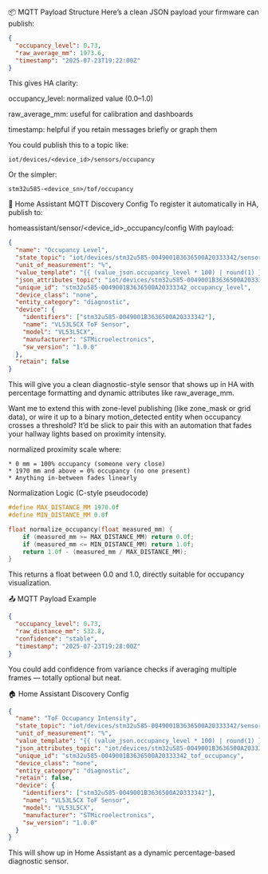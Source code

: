 
📦 MQTT Payload Structure
Here’s a clean JSON payload your firmware can publish:

```json
{
  "occupancy_level": 0.73,
  "raw_average_mm": 1973.6,
  "timestamp": "2025-07-23T19:22:00Z"
}
```

This gives HA clarity:

occupancy_level: normalized value (0.0–1.0)

raw_average_mm: useful for calibration and dashboards

timestamp: helpful if you retain messages briefly or graph them

You could publish this to a topic like:

```
iot/devices/<device_id>/sensors/occupancy
```
Or the simpler:

```
stm32u585-<device_sn>/tof/occupancy
```
🧠 Home Assistant MQTT Discovery Config
To register it automatically in HA, publish to:

homeassistant/sensor/<device_id>_occupancy/config
With payload:

```json
{
  "name": "Occupancy Level",
  "state_topic": "iot/devices/stm32u585-0049001B3636500A20333342/sensors/occupancy",
  "unit_of_measurement": "%",
  "value_template": "{{ (value_json.occupancy_level * 100) | round(1) }}",
  "json_attributes_topic": "iot/devices/stm32u585-0049001B3636500A20333342/sensors/occupancy",
  "unique_id": "stm32u585-0049001B3636500A20333342_occupancy_level",
  "device_class": "none",
  "entity_category": "diagnostic",
  "device": {
    "identifiers": ["stm32u585-0049001B3636500A20333342"],
    "name": "VL53L5CX ToF Sensor",
    "model": "VL53L5CX",
    "manufacturer": "STMicroelectronics",
    "sw_version": "1.0.0"
  },
  "retain": false
}
```
This will give you a clean diagnostic-style sensor that shows up in HA with percentage formatting and dynamic attributes like raw_average_mm.

Want me to extend this with zone-level publishing (like zone_mask or grid data), or wire it up to a binary motion_detected entity when occupancy crosses a threshold? It’d be slick to pair this with an automation that fades your hallway lights based on proximity intensity.

normalized proximity scale where:

    * 0 mm = 100% occupancy (someone very close)
    * 1970 mm and above = 0% occupancy (no one present)
    * Anything in-between fades linearly

Normalization Logic (C-style pseudocode)

```c
#define MAX_DISTANCE_MM 1970.0f
#define MIN_DISTANCE_MM 0.0f

float normalize_occupancy(float measured_mm) {
    if (measured_mm >= MAX_DISTANCE_MM) return 0.0f;
    if (measured_mm <= MIN_DISTANCE_MM) return 1.0f;
    return 1.0f - (measured_mm / MAX_DISTANCE_MM);
}
```
This returns a float between 0.0 and 1.0, directly suitable for occupancy visualization.

📤 MQTT Payload Example
```json
{
  "occupancy_level": 0.73,
  "raw_distance_mm": 532.8,
  "confidence": "stable",
  "timestamp": "2025-07-23T19:28:00Z"
}
```
You could add confidence from variance checks if averaging multiple frames — totally optional but neat.

🏠 Home Assistant Discovery Config
```json
{
  "name": "ToF Occupancy Intensity",
  "state_topic": "iot/devices/stm32u585-0049001B3636500A20333342/sensors/occupancy",
  "unit_of_measurement": "%",
  "value_template": "{{ (value_json.occupancy_level * 100) | round(1) }}",
  "json_attributes_topic": "iot/devices/stm32u585-0049001B3636500A20333342/sensors/occupancy",
  "unique_id": "stm32u585-0049001B3636500A20333342_tof_occupancy",
  "device_class": "none",
  "entity_category": "diagnostic",
  "retain": false,
  "device": {
    "identifiers": ["stm32u585-0049001B3636500A20333342"],
    "name": "VL53L5CX ToF Sensor",
    "model": "VL53L5CX",
    "manufacturer": "STMicroelectronics",
    "sw_version": "1.0.0"
  }
}
```

This will show up in Home Assistant as a dynamic percentage-based diagnostic sensor.